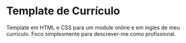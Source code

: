 # Template de Currículo 

Template em HTML e CSS para um module online e em ingles de meu curriculo.
Foco simplesmente para descrever-me como profissional.
